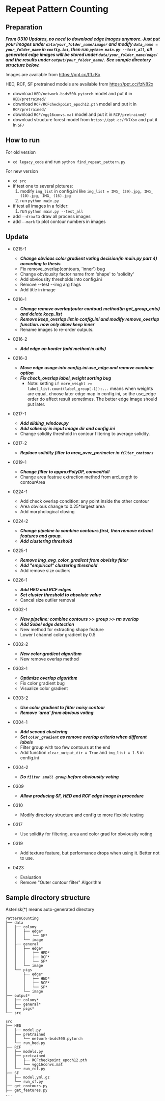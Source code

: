 # Repeat Pattern Counting


## Preparation

***From 0310 Updates, no need to download edge images anymore. Just put your images under `data/your_folder_name/image/` and modify `data_name = your_folder_name` in `config.ini`, then run `python main.py --test_all`, all generated edge images will be stored under `data/your_folder_name/edge/` and the results under `output/your_folder_name/`. See sample directory structure below.***

Images are available from https://ppt.cc/ffLrKx

HED, RCF, SF pretrained models are available from https://ppt.cc/fzN82x
* download `HED/network-bsds500.pytorch` model and put it in `HED/pretrained/`
* download `RCF/RCFcheckpoint_epoch12.pth` model and put it in `RCF/pretrained/`
* download `RCF/vgg16convs.mat` model and put it in `RCF/pretrained/`
* download structure forest model from `https://ppt.cc/fk7Xsx` and put it in `SF/`


## How to run
For old version
* `cd legacy_code` and run `python find_repeat_pattern.py`

For new version
* `cd src`
* if test one to several pictures:
    1. modify `img_list` in config.ini like `img_list = IMG_ (39).jpg, IMG_ (10).jpg, IMG_ (16).jpg`
    2. run `python main.py`
* if test all images in a folder:
    1. run `python main.py --test_all`
* add `--draw` to draw all process images
* add `--mark` to plot contour numbers in images


## Update
* 0215-1
  * ***Change obvious color gradient voting decision(in main.py part 4) according to thesis***
  * Fix remove_overlap(contours, 'inner') bug
  * Change obviousity factor name from 'shape' to 'solidity'
  * Add obviousity thresholds into config.ini
  * Remove --test --img arg flags
  * Add title in image

* 0216-1
  * ***Change remove overlap(outer contour) method(in get_group_cnts) and delete keep_list***
  * ***Remove keep_overlap list in config.ini and modify remove_overlap function. now only allow keep inner***
  * Rename images to re-order outputs.

* 0216-2
  * ***Add edge on border (add method in utils)***

* 0216-3
  * ***Move edge usage into config.ini use_edge and remove combine option***
  * ***Fix check_overlap label_weight sorting bug***
    * Note: setting `if more_weight >= label_list.count(label_group[-1]):...` means when weights are equal, choose later edge map in config.ini, so the use_edge order do affect result sometimes. The better edge image should put later.

* 0217-1
  * ***Add sliding_window.py***
  * ***Add saliency in input image dir and config.ini***
  * Change solidity threshold in contour filtering to average solidity.

* 0217-2
  * ***Replace solidity filter to area_over_perimeter in `filter_contours`***

* 0219-1
  * ***Change filter to approxPolyDP, convexHull***
  * Change area featrue extraction method from arcLength to contourArea

* 0224-1
  * Add check overlap condition: any point inside the other contour
  * Area obvious change to 0.25*largest area
  * Add morphological closing

* 0224-2
  * ***Change pipeline to combine contours first, then remove extract features and group.***
  * ***Add clustering threshold***

* 0225-1
  * ***Remove img_avg_color_gradient from obvisity filter***
  * ***Add "empirical" clustering threshold***
  * Add remove size outliers

* 0226-1
  * ***Add HED and RCF edges***
  * ***Set cluster threshold to absolute value***
  * Cancel size outlier removal

* 0302-1
  * ***New pipeline: combine contours >> group >> rm overlap***
  * ***Add Sobel edge detection***
  * New method for extracting shape feature
  * Lower l channel color gradient by 0.5

* 0302-2
  * ***New color gradient algorithm***
  * New remove overlap method

* 0303-1
  * ***Optimize overlap algorithm***
  * Fix color gradient bug
  * Visualize color gradient

* 0303-2
  * ***Use color gradient to filter noisy contour***
  * ***Remove 'area' from obvious voting***

* 0304-1
  * ***Add second clustering***
  * ***Set `color_gradient` as remove overlap criteria when different labels***
  * Filter group with too few contours at the end
  * Add function `clear_output_dir = True` and `img_list = 1-5` in config.ini

* 0304-2
  * ***Do `filter small group` before obviousity voting***
  
* 0309
  * ***Allow producing SF, HED and RCF edge image in procedure***

* 0310
  * Modify directory structure and config to more flexible testing

* 0317
  * Use solidity for filtering, area and color grad for obviousity voting

* 0319
  * Add texture feature, but performance drops when using it. Better not to use.

* 0423
  * Evaluation
  * Remove "Outer contour filter" Algorithm


## Sample directory structure 
Asterisk(*) means auto-generated directory
```
PatternCounting
├── data
│   ├── colony
│   │   ├── edge*
│   │   │   └── SF*
│   │   └── image
│   ├── general
│   │   ├── edge*
│   │   │   ├── HED*
│   │   │   ├── RCF*
│   │   │   └── SF*
│   │   └── image
│   └── pigs
│       ├── edge*
│       │   ├── HED*
│       │   ├── RCF*
│       │   └── SF*
│       └── image
├── output*
│   ├── colony*
│   ├── general*
│   └── pigs*
└── src
```

```
src
├── HED
│   ├── model.py
│   ├── pretrained
│   │   └── network-bsds500.pytorch
│   └── run_hed.py
├── RCF
│   ├── models.py
│   ├── pretrained
│   │   ├── RCFcheckpoint_epoch12.pth
│   │   └── vgg16convs.mat
│   └── run_rcf.py
├── SF
│   ├── model.yml.gz
│   └── run_sf.py
├── get_contours.py
├── get_features.py
...
```